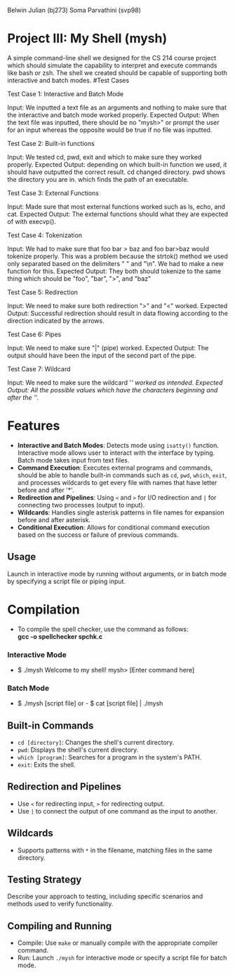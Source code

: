 Belwin Julian (bj273)
Soma Parvathini (svp98)


# Project III: My Shell (mysh)
A simple command-line shell we designed for the CS 214 course project which should simulate the capability to interpret and execute commands like bash or zsh. The shell we created should be capable of supporting both interactive and batch modes.
#Test Cases

Test Case 1: Interactive and Batch Mode

Input: We inputted a text file as an arguments and nothing to make sure that the interactive and batch mode worked properly.
Expected Output: When the text file was inputted, there should be no "mysh>" or prompt the user for an input whereas the opposite would be true if no file was inputted.

Test Case 2: Built-in functions

Input: We tested cd, pwd, exit and which to make sure they worked properly. 
Expected Output: depending on which built-in function we used, it should have outputted the correct result. cd changed directory. pwd shows the directory you are in. which finds the path of an executable.

Test Case 3: External Functions

Input: Made sure that most external functions worked such as ls, echo, and cat.
Expected Output: The external functions should what they are expected of with execvp().

Test Case 4: Tokenization

Input: We had to make sure that foo bar > baz and foo bar>baz would tokenize properly. This was a problem because the strtok() method we used only separated based on the delimiters " " and "\n". We had to make a new function for this.
Expected Output: They both should tokenize to the same thing which should be "foo", "bar", ">", and "baz"

Test Case 5: Redirection

Input: We need to make sure both redirection ">" and "<" worked.
Expected Output: Successful redirection should result in data flowing according to the direction indicated by the arrows. 

Test Case 6: Pipes

Input: We need to make sure "|" (pipe) worked.
Expected Output: The output should have been the input of the second part of the pipe.

Test Case 7: Wildcard

Input: We need to make sure the wildcard '*' worked as intended.
Expected Output: All the possible values which have the characters beginning and after the '*'.


# Features
- **Interactive and Batch Modes**: Detects mode using `isatty()` function. Interactive mode allows user to interact with the interface by typing. Batch mode takes input from text files. <br>
- **Command Execution**: Executes external programs and commands, should be able to handle built-in commands such as `cd`, `pwd`, `which`, `exit`, and processes wildcards to get every file with names that have letter before and after '*'. <br>
- **Redirection and Pipelines**: Using `<` and `>` for I/O redirection and `|` for connecting two processes (output to input). <br>
- **Wildcards**: Handles single asterisk patterns in file names for expansion before and after asterisk. <br>
- **Conditional Execution**: Allows for conditional command execution based on the success or failure of previous commands. <br>
  
## Usage
Launch in interactive mode by running without arguments, or in batch mode by specifying a script file or piping input.
# Compilation
 - To compile the spell checker, use the command as follows:  <br>
**gcc -o spellchecker spchk.c**

### Interactive Mode
- $ ./mysh
Welcome to my shell!
mysh> [Enter command here]

### Batch Mode
- $ ./mysh [script file]
or -
$ cat [script file] | ./mysh

## Built-in Commands
- `cd [directory]`: Changes the shell's current directory.
- `pwd`: Displays the shell's current directory.
- `which [program]`: Searches for a program in the system's PATH.
- `exit`: Exits the shell.

## Redirection and Pipelines
- Use `<` for redirecting input, `>` for redirecting output.
- Use `|` to connect the output of one command as the input to another.

## Wildcards
- Supports patterns with `*` in the filename, matching files in the same directory.

## Testing Strategy
Describe your approach to testing, including specific scenarios and methods used to verify functionality.

## Compiling and Running
- Compile: Use `make` or manually compile with the appropriate compiler command.
- Run: Launch `./mysh` for interactive mode or specify a script file for batch mode.
